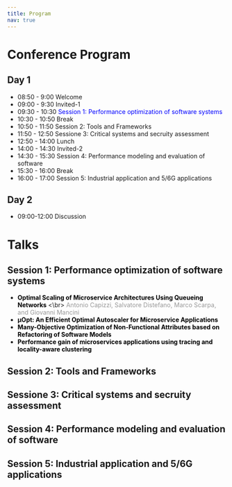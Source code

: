 ```yaml
---
title: Program
nav: true
---
```


# Conference Program

## Day 1	

- 08:50  - 9:00	Welcome
- 09:00  - 9:30	Invited-1
- 09:30  - 10:30 <span style="color:blue">Session 1: Performance optimization of software systems</span>
- 10:30 - 10:50	Break
- 10:50 - 11:50	Session 2: Tools and Frameworks
- 11:50 - 12:50	Sessione 3: Critical systems and secruity assessment 
- 12:50 - 14:00	Lunch
- 14:00 - 14:30	Invited-2
- 14:30 - 15:30	Session 4: Performance modeling and evaluation of software
- 15:30 - 16:00	Break
- 16:00 - 17:00	Session 5: Industrial application and 5/6G applications

## Day 2

- 09:00-12:00 Discussion

# Talks

## Session 1: Performance optimization of software systems

- <span style="color:black">__Optimal Scaling of Microservice Architectures Using Queueing Networks__</span> <\br> 
<span style="color:#999999">Antonio Capizzi, Salvatore Distefano, Marco Scarpa, and Giovanni Mancini</span>
- <span style="color:black">__&#956;Opt: An Efficient Optimal Autoscaler for Microservice Applications__</span>
- <span style="color:black">__Many-Objective Optimization of Non-Functional Attributes based on Refactoring of Software Models__</span>
- <span style="color:black">__Performance gain of microservices applications using tracing and locality-aware clustering__</span>

## Session 2: Tools and Frameworks
## Sessione 3: Critical systems and secruity assessment 
## Session 4: Performance modeling and evaluation of software
## Session 5: Industrial application and 5/6G applications